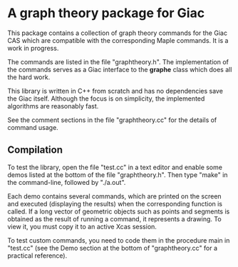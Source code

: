 # A graph theory package for Giac

This package contains a collection of graph theory commands for the Giac CAS which are compatible with the corresponding Maple commands. It is a work in progress.

The commands are listed in the file "graphtheory.h". The implementation of the commands serves as a Giac interface to the **graphe** class which does all the hard work.

This library is written in C++ from scratch and has no dependencies save the Giac itself. Although the focus is on simplicity, the implemented algorithms are reasonably fast.

See the comment sections in the file "graphtheory.cc" for the details of command usage.

## Compilation

To test the library, open the file "test.cc" in a text editor and enable some demos listed at the bottom of the file "graphtheory.h". Then type "make" in the command-line, followed by "./a.out".

Each demo contains several commands, which are printed on the screen and executed (displaying the results) when the corresponding function is called. If a long vector of geometric objects such as points and segments is obtained as the result of running a command, it represents a drawing. To view it, you must copy it to an active Xcas session.

To test custom commands, you need to code them in the procedure main in "test.cc" (see the Demo section at the bottom of "graphtheory.cc" for a practical reference).